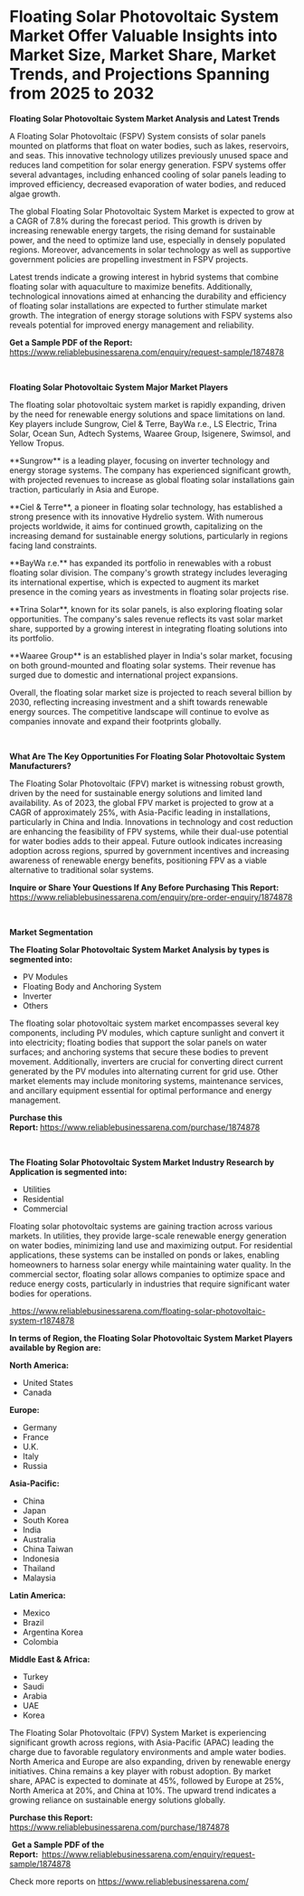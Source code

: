 <p><h1>Floating Solar Photovoltaic System Market Offer Valuable Insights into Market Size, Market Share, Market Trends, and Projections Spanning from 2025 to 2032</h1></p><p><strong>Floating Solar Photovoltaic System Market Analysis and Latest Trends</strong></p>
<p><p>A Floating Solar Photovoltaic (FSPV) System consists of solar panels mounted on platforms that float on water bodies, such as lakes, reservoirs, and seas. This innovative technology utilizes previously unused space and reduces land competition for solar energy generation. FSPV systems offer several advantages, including enhanced cooling of solar panels leading to improved efficiency, decreased evaporation of water bodies, and reduced algae growth.</p><p>The global Floating Solar Photovoltaic System Market is expected to grow at a CAGR of 7.8% during the forecast period. This growth is driven by increasing renewable energy targets, the rising demand for sustainable power, and the need to optimize land use, especially in densely populated regions. Moreover, advancements in solar technology as well as supportive government policies are propelling investment in FSPV projects.</p><p>Latest trends indicate a growing interest in hybrid systems that combine floating solar with aquaculture to maximize benefits. Additionally, technological innovations aimed at enhancing the durability and efficiency of floating solar installations are expected to further stimulate market growth. The integration of energy storage solutions with FSPV systems also reveals potential for improved energy management and reliability.</p></p>
<p><strong>Get a Sample PDF of the Report:&nbsp;</strong> <a href="https://www.reliablebusinessarena.com/enquiry/request-sample/1874878?utm_campaign=3021&utm_medium=2&utm_source=Github&utm_content=ia&utm_term=07042025&utm_id=floating-solar-photovoltaic-system">https://www.reliablebusinessarena.com/enquiry/request-sample/1874878</a></p>
<p>&nbsp;</p>
<p><strong>Floating Solar Photovoltaic System Major Market Players</strong></p>
<p><p>The floating solar photovoltaic system market is rapidly expanding, driven by the need for renewable energy solutions and space limitations on land. Key players include Sungrow, Ciel & Terre, BayWa r.e., LS Electric, Trina Solar, Ocean Sun, Adtech Systems, Waaree Group, Isigenere, Swimsol, and Yellow Tropus.</p><p>**Sungrow** is a leading player, focusing on inverter technology and energy storage systems. The company has experienced significant growth, with projected revenues to increase as global floating solar installations gain traction, particularly in Asia and Europe.</p><p>**Ciel & Terre**, a pioneer in floating solar technology, has established a strong presence with its innovative Hydrelio system. With numerous projects worldwide, it aims for continued growth, capitalizing on the increasing demand for sustainable energy solutions, particularly in regions facing land constraints.</p><p>**BayWa r.e.** has expanded its portfolio in renewables with a robust floating solar division. The company's growth strategy includes leveraging its international expertise, which is expected to augment its market presence in the coming years as investments in floating solar projects rise.</p><p>**Trina Solar**, known for its solar panels, is also exploring floating solar opportunities. The company's sales revenue reflects its vast solar market share, supported by a growing interest in integrating floating solutions into its portfolio.</p><p>**Waaree Group** is an established player in India's solar market, focusing on both ground-mounted and floating solar systems. Their revenue has surged due to domestic and international project expansions.</p><p>Overall, the floating solar market size is projected to reach several billion by 2030, reflecting increasing investment and a shift towards renewable energy sources. The competitive landscape will continue to evolve as companies innovate and expand their footprints globally.</p></p>
<p>&nbsp;</p>
<p><strong>What Are The Key Opportunities For Floating Solar Photovoltaic System Manufacturers?</strong></p>
<p><p>The Floating Solar Photovoltaic (FPV) market is witnessing robust growth, driven by the need for sustainable energy solutions and limited land availability. As of 2023, the global FPV market is projected to grow at a CAGR of approximately 25%, with Asia-Pacific leading in installations, particularly in China and India. Innovations in technology and cost reduction are enhancing the feasibility of FPV systems, while their dual-use potential for water bodies adds to their appeal. Future outlook indicates increasing adoption across regions, spurred by government incentives and increasing awareness of renewable energy benefits, positioning FPV as a viable alternative to traditional solar systems.</p></p>
<p><strong>Inquire or Share Your Questions If Any Before Purchasing This Report:</strong> <a href="https://www.reliablebusinessarena.com/enquiry/pre-order-enquiry/1874878?utm_campaign=3021&utm_medium=2&utm_source=Github&utm_content=ia&utm_term=07042025&utm_id=floating-solar-photovoltaic-system">https://www.reliablebusinessarena.com/enquiry/pre-order-enquiry/1874878</a></p>
<p>&nbsp;</p>
<p><strong>Market Segmentation</strong></p>
<p><strong>The Floating Solar Photovoltaic System Market Analysis by types is segmented into:</strong></p>
<p><ul><li>PV Modules</li><li>Floating Body and Anchoring System</li><li>Inverter</li><li>Others</li></ul></p>
<p><p>The floating solar photovoltaic system market encompasses several key components, including PV modules, which capture sunlight and convert it into electricity; floating bodies that support the solar panels on water surfaces; and anchoring systems that secure these bodies to prevent movement. Additionally, inverters are crucial for converting direct current generated by the PV modules into alternating current for grid use. Other market elements may include monitoring systems, maintenance services, and ancillary equipment essential for optimal performance and energy management.</p></p>
<p><strong>Purchase this Report:&nbsp;</strong><a href="https://www.reliablebusinessarena.com/purchase/1874878?utm_campaign=3021&utm_medium=2&utm_source=Github&utm_content=ia&utm_term=07042025&utm_id=floating-solar-photovoltaic-system">https://www.reliablebusinessarena.com/purchase/1874878</a></p>
<p>&nbsp;</p>
<p><strong>The Floating Solar Photovoltaic System Market Industry Research by Application is segmented into:</strong></p>
<p><ul><li>Utilities</li><li>Residential</li><li>Commercial</li></ul></p>
<p><p>Floating solar photovoltaic systems are gaining traction across various markets. In utilities, they provide large-scale renewable energy generation on water bodies, minimizing land use and maximizing output. For residential applications, these systems can be installed on ponds or lakes, enabling homeowners to harness solar energy while maintaining water quality. In the commercial sector, floating solar allows companies to optimize space and reduce energy costs, particularly in industries that require significant water bodies for operations.</p></p>
<p><a href="https://www.reliablebusinessarena.com/floating-solar-photovoltaic-system-r1874878?utm_campaign=3021&utm_medium=2&utm_source=Github&utm_content=ia&utm_term=07042025&utm_id=floating-solar-photovoltaic-system">&nbsp;https://www.reliablebusinessarena.com/floating-solar-photovoltaic-system-r1874878</a></p>
<p><strong>In terms of Region, the Floating Solar Photovoltaic System Market Players available by Region are:</strong></p>
<p>
    <p> <strong> North America: </strong>
        <ul>
            <li>United States</li>
            <li>Canada</li>
        </ul>
        </p> 
    <p> <strong> Europe: </strong>
        <ul>
            <li>Germany</li>
            <li>France</li>
            <li>U.K.</li>
            <li>Italy</li>
            <li>Russia</li>
        </ul>
        </p> 
    <p> <strong> Asia-Pacific: </strong>
        <ul>
            <li>China</li>
            <li>Japan</li>
            <li>South Korea</li>
            <li>India</li>
            <li>Australia</li>
            <li>China Taiwan</li>
            <li>Indonesia</li>
            <li>Thailand</li>
            <li>Malaysia</li>
        </ul>
        </p> 
    <p> <strong> Latin America: </strong>
        <ul>
            <li>Mexico</li>
            <li>Brazil</li>
            <li>Argentina Korea</li>
            <li>Colombia</li>
        </ul>
        </p> 
    <p> <strong> Middle East & Africa: </strong>
        <ul>
            <li>Turkey</li>
            <li>Saudi</li>
            <li>Arabia</li>
            <li>UAE</li>
            <li>Korea</li>
        </ul>
    </p>
    </p>
<p><p>The Floating Solar Photovoltaic (FPV) System Market is experiencing significant growth across regions, with Asia-Pacific (APAC) leading the charge due to favorable regulatory environments and ample water bodies. North America and Europe are also expanding, driven by renewable energy initiatives. China remains a key player with robust adoption. By market share, APAC is expected to dominate at 45%, followed by Europe at 25%, North America at 20%, and China at 10%. The upward trend indicates a growing reliance on sustainable energy solutions globally.</p></p>
<p><strong>Purchase this Report: </strong><a href="https://www.reliablebusinessarena.com/purchase/1874878?utm_campaign=3021&utm_medium=2&utm_source=Github&utm_content=ia&utm_term=07042025&utm_id=floating-solar-photovoltaic-system">https://www.reliablebusinessarena.com/purchase/1874878</a></p>
<p>&nbsp;<strong>Get a Sample PDF of the Report:&nbsp;&nbsp;</strong><a href="https://www.reliablebusinessarena.com/enquiry/request-sample/1874878?utm_campaign=3021&utm_medium=2&utm_source=Github&utm_content=ia&utm_term=07042025&utm_id=floating-solar-photovoltaic-system">https://www.reliablebusinessarena.com/enquiry/request-sample/1874878</a></p>
<p><strong></strong></p>
<p>Check more reports on <a href="https://www.reliablebusinessarena.com/?utm_campaign=3021&utm_medium=2&utm_source=Github&utm_content=ia&utm_term=07042025&utm_id=floating-solar-photovoltaic-system">https://www.reliablebusinessarena.com/</a></p>